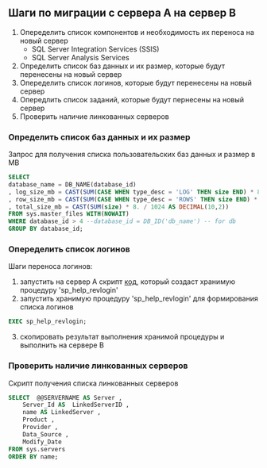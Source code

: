 ## Шаги по миграции с сервера А на сервер В

1. Опеределить список компонентов и необходимость их переноса на новый сервер
    * SQL Server Integration Services (SSIS) 
    * SQL Server Analysis Services
2. Определить список баз данных и их размер, которые будут перенесены на новый сервер
3. Опеределить список логинов, которые будут перенесены на новый сервер
4. Опередлить список заданий, которые будут пернесены на новый сервер
5. Проверить наличие линкованных серверов

### Определить список баз данных и их размер

Запрос для получения списка пользовательских баз данных и размер в MB

```sql
SELECT 
database_name = DB_NAME(database_id)
, log_size_mb = CAST(SUM(CASE WHEN type_desc = 'LOG' THEN size END) * 8. / 1024 AS DECIMAL(10,2))
, row_size_mb = CAST(SUM(CASE WHEN type_desc = 'ROWS' THEN size END) * 8. / 1024 AS DECIMAL(10,2))
, total_size_mb = CAST(SUM(size) * 8. / 1024 AS DECIMAL(10,2))
FROM sys.master_files WITH(NOWAIT)
WHERE database_id > 4 --database_id = DB_ID('db_name') -- for db 
GROUP BY database_id;
```

### Опеределить список логинов

Шаги переноса логинов:
1. запустить на сервер A скрипт [код](https://github.com/Inga-Z/SQL_Server/blob/main/procedure/sp_help_revlogin.sql), который создаст хранимую процедуру 'sp_help_revlogin'
2. запустить хранимую процедуру 'sp_help_revlogin' для формирования списка логинов
```sql
EXEC sp_help_revlogin;
```
3. скопировать результат выполнения хранимой процедуры и выполнить на сервере B 

### Проверить наличие линкованных серверов

Скрипт получения списка линкованных серверов

```sql
SELECT  @@SERVERNAME AS Server ,
    Server_Id AS  LinkedServerID ,
    name AS LinkedServer ,
    Product ,
    Provider ,
    Data_Source ,
    Modify_Date
FROM sys.servers
ORDER BY name;
```
